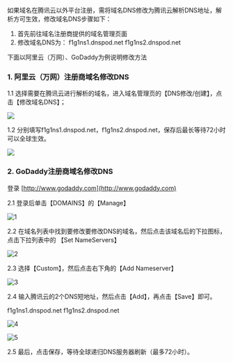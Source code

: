 如果域名在腾讯云以外平台注册，需将域名DNS修改为腾讯云解析DNS地址，解析方可生效，修改域名DNS步骤如下：
1. 首先前往域名注册商提供的域名管理页面
2. 修改域名DNS为：
f1g1ns1.dnspod.net
f1g1ns2.dnspod.net

下面以阿里云（万网）、GoDaddy为例说明修改方法


### 1. 阿里云（万网）注册商域名修改DNS

1.1 选择需要在腾讯云进行解析的域名，进入域名管理页的【DNS修改/创建】，点击【修改域名DNS】；

![](https://mccdn.qcloud.com/static/img/2ade9bc496f296f14186df348835ed8e/image.png)

1.2 分别填写f1g1ns1.dnspod.net，f1g1ns2.dnspod.net，保存后最长等待72小时可以全球生效。

![](https://mccdn.qcloud.com/static/img/bca1fc5a448568567c3498b3d2c0da4d/image.png)


### 2. GoDaddy注册商域名修改DNS

登录 [http://www.godaddy.com](http://www.godaddy.com) 

2.1 登录后单击【DOMAINS】的【Manage】

![1](https://mccdn.qcloud.com/static/img/857a65f25a4c950dab04f36c6773bf20/GD-1.png)
 
2.2 在域名列表中找到要修改要修改DNS的域名，然后点击该域名后的下拉图标，点击下拉列表中的 【Set NameServers】

![2](https://mccdn.qcloud.com/static/img/d692fab785a928ebbfc183637bdd9c31/GD-2.png)
 
2.3 选择【Custom】，然后点击右下角的【Add Nameserver】

![3](https://mccdn.qcloud.com/static/img/2b5194f50b656d4d75666d2357f784b6/GD-3.png)

2.4 输入腾讯云的2个DNS短地址，然后点击【Add】，再点击【Save】即可。

f1g1ns1.dnspod.net
f1g1ns2.dnspod.net

![4](https://mccdn.qcloud.com/static/img/bed919b5d4fe0b33b6bc9f537dce1a8d/GD-4.png)

![5](https://mccdn.qcloud.com/static/img/8c4f15a5fa913037a06f752ac62ac22b/GD-5.png)

2.5 最后，点击保存，等待全球递归DNS服务器刷新（最多72小时）。 
